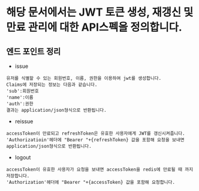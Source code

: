 # 해당 문서에서는 JWT 토큰 생성, 재갱신 및 만료 관리에 대한 API스펙을 정의합니다.
## 엔드 포인트 정리
* issue
```
유저를 식별할 수 있는 회원번호, 이름, 권한을 이용하여 jwt를 생성합니다.
Claims에 저장되는 정보는 다음과 같습니다.
'sub':회원번호
'name':이름
'auth':권한
결과는 application/json형식으로 반환됩니다.
```
* reissue
```
accessToken이 만료되고 refreshToken은 유효한 사용자에게 JWT를 갱신시켜줍니다.
'Authorizatioin'헤더에 "Bearer "+{refreshToken} 값을 포함해 요청을 보내면 application/json형식으로 반환됩니다.
```
* logout
```
accessToken이 유효한 사용자가 요청을 보내면 accessToken을 redis에 만료될 때 까지 저장합니다.
'Authorization'헤더에 "Bearer "+{accessToken} 값을 포함해 요청합니다.
```


##
